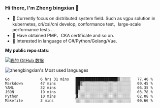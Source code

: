### Hi there, I'm Zheng bingxian  👋

* 📖  Currently focus on distributed system field. Such as vgpu solution in kubernetes, cri/csi/cni develop, conformance test，large-scale performance tests ...
* 🌱  Have obtained PMP、CKA certificate and so on.
* 👯  Interested in language of C#/Python/Golang/Vue.

**My public repo stats**:

[![我的 GitHub 数据](https://github-readme-stats.vercel.app/api?username=zhengbingxian&theme=merko)]()

![zhengbingxian's Most used languages](https://github-readme-stats.vercel.app/api/top-langs/?username=zhengbingxian&layout=compact&hide_border=true&langs_count=10)

<!--START_SECTION:waka-->

```text
Go              6 hrs 31 mins   ███████████████████▒░░░░░   77.40 %
Markdown        47 mins         ██▒░░░░░░░░░░░░░░░░░░░░░░   09.45 %
YAML            32 mins         █▓░░░░░░░░░░░░░░░░░░░░░░░   06.35 %
JSON            19 mins         █░░░░░░░░░░░░░░░░░░░░░░░░   03.78 %
Python          10 mins         ▓░░░░░░░░░░░░░░░░░░░░░░░░   02.08 %
Makefile        3 mins          ░░░░░░░░░░░░░░░░░░░░░░░░░   00.66 %
```

<!--END_SECTION:waka-->
